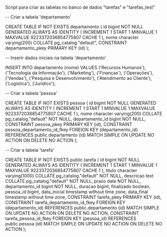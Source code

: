 Script para criar as tabelas no banco de dados "tarefas" e "tarefas_test"

-- Criar a tabela 'departamento'

CREATE TABLE IF NOT EXISTS departamento (
    id bigint NOT NULL GENERATED ALWAYS AS IDENTITY ( INCREMENT 1 START 1 MINVALUE 1 MAXVALUE 9223372036854775807 CACHE 1 ),
    nome character varying(200) COLLATE pg_catalog."default",
    CONSTRAINT departamento_pkey PRIMARY KEY (id)
);

-- Inserir dados iniciais na tabela 'departamento'

INSERT INTO departamento (nome) VALUES
('Recursos Humanos'),
('Tecnologia da Informação'),
('Marketing'),
('Finanças'),
('Operações'),
('Vendas'),
('Pesquisa e Desenvolvimento'),
('Atendimento ao Cliente'),
('Logística'),
('Jurídico');

-- Criar a tabela 'pessoa'

CREATE TABLE IF NOT EXISTS pessoa (
    id bigint NOT NULL GENERATED ALWAYS AS IDENTITY ( INCREMENT 1 START 1 MINVALUE 1 MAXVALUE 9223372036854775807 CACHE 1 ),
    nome character varying(200) COLLATE pg_catalog."default" NOT NULL,
    departamento_id bigint NOT NULL,
    CONSTRAINT pessoa_pkey PRIMARY KEY (id),
    CONSTRAINT pessoa_departamento_id_fkey FOREIGN KEY (departamento_id)
        REFERENCES public.departamento (id) MATCH SIMPLE
        ON UPDATE NO ACTION
        ON DELETE NO ACTION
);

-- Criar a tabela 'tarefa'

CREATE TABLE IF NOT EXISTS public.tarefa (
    id bigint NOT NULL GENERATED ALWAYS AS IDENTITY ( INCREMENT 1 START 1 MINVALUE 1 MAXVALUE 9223372036854775807 CACHE 1 ),
    titulo character varying(1000) COLLATE pg_catalog."default" NOT NULL,
    descricao text COLLATE pg_catalog."default" NOT NULL,
    prazo date NOT NULL,
    departamento_id bigint NOT NULL,
    duracao bigint,
    finalizado boolean,
    pessoa_id bigint,
    data_inicial timestamp without time zone,
    data_final timestamp without time zone,
    CONSTRAINT tarefa_pkey PRIMARY KEY (id),
    CONSTRAINT tarefa_departamento_id_fkey FOREIGN KEY (departamento_id)
        REFERENCES public.departamento (id) MATCH SIMPLE
        ON UPDATE NO ACTION
        ON DELETE NO ACTION,
    CONSTRAINT tarefa_pessoa_id_fkey FOREIGN KEY (pessoa_id)
        REFERENCES public.pessoa (id) MATCH SIMPLE
        ON UPDATE NO ACTION
        ON DELETE NO ACTION
);
